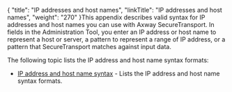 {
    "title": "IP addresses and host names",
    "linkTitle": "IP addresses and host names",
    "weight": "270"
}This appendix describes valid syntax for IP addresses and host names you can use with Axway SecureTransport. In fields in the Administration Tool, you enter an IP address or host name to represent a host or server, a pattern to represent a range of IP address, or a pattern that SecureTransport matches against input data.

The following topic lists the IP address and host name syntax formats:

-   [IP address and host name syntax](r_st_ipaddressandhostnamesyntax) - Lists the IP address and host name syntax formats.
